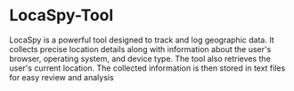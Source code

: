 # LocaSpy-Tool
LocaSpy is a powerful tool designed to track and log geographic data. It collects precise location details along with information about the user's browser, operating system, and device type.  The tool also retrieves the user's current location. The collected information is then stored in text files for easy review and analysis
